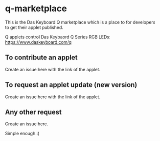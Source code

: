 # q-marketplace

This is the Das Keyboard Q marketplace which is a place to for developers to get their applet published.

Q applets control Das Keybaord Q Series RGB LEDs: https://www.daskeyboard.com/q 

## To contribute an applet

Create an issue here with the link of the applet.

## To request an applet update (new version)

Create an issue here with the link of the applet.

## Any other request

Create an issue here.


Simple enough.:)
